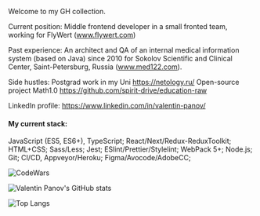 Welcome to my GH collection.

Current position:
Middle frontend developer in a small fronted team, working for FlyWert (www.flywert.com)

Past experience:
An architect and QA of an internal medical information system (based on Java) since 2010 for Sokolov Scientific and Clinical Center, Saint-Petersburg, Russia (www.med122.com).

Side hustles:
Postgrad work in my Uni https://netology.ru/ 
Open-source project Math1.0 https://github.com/spirit-drive/education-raw

LinkedIn profile: https://www.linkedin.com/in/valentin-panov/

#### My current stack:
 JavaScript (ES5, ES6+), TypeScript;
 React/Next/Redux-ReduxToolkit;
 HTML+CSS;
 Sass/Less;
 Jest;
 ESlint/Prettier/Stylelint;
 WebPack 5+;
 Node.js;
 Git;
 CI/CD, Appveyor/Heroku;
 Figma/Avocode/AdobeCC;

![CodeWars](https://www.codewars.com/users/vPanov/badges/small)

![Valentin Panov's GitHub stats](https://github-readme-stats.vercel.app/api?username=valentin-panov)

![Top Langs](https://github-readme-stats.vercel.app/api/top-langs/?username=valentin-panov&layout=compact)

